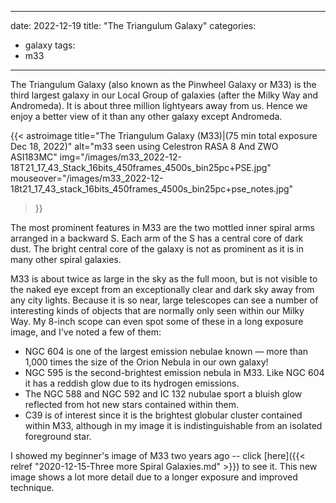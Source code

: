 ------
date: 2022-12-19
title: "The Triangulum Galaxy"
categories:
- galaxy
tags:
- m33
---
The Triangulum Galaxy (also known as the Pinwheel Galaxy or M33) is the third largest galaxy in our Local Group of galaxies (after the Milky Way and Andromeda). It is about three million lightyears away from us.  Hence we enjoy a better view of it than any other galaxy except Andromeda.



<!--more-->
{{< astroimage
title="The Triangulum Galaxy (M33)|(75 min total exposure Dec 18, 2022)"
   alt="m33 seen using Celestron RASA 8 And ZWO ASI183MC"
   img="/images/m33_2022-12-18T21_17_43_Stack_16bits_450frames_4500s_bin25pc+PSE.jpg"
   mouseover="/images/m33_2022-12-18t21_17_43_stack_16bits_450frames_4500s_bin25pc+pse_notes.jpg"
>}}<br>

The most prominent features in M33 are the two mottled inner spiral arms arranged in a backward S. Each arm of the S has a central core of dark dust.  The bright central core of the galaxy is not as prominent as it is in many other spiral galaxies.

M33 is about twice as large in the sky as the full moon, but is not visible to the naked eye except from an exceptionally clear and dark sky away from any city lights.  Because it is so near, large telescopes can see a number of interesting kinds of objects that are normally only seen within our Milky Way. My 8-inch scope can even spot some of these in a long exposure image, and I've noted a few of them:
* NGC 604 is one of the largest emission nebulae known —
more than 1,000 times the size of the Orion Nebula in our own galaxy!
* NGC 595 is the second-brightest emission nebula in M33. Like NGC 604 it has a reddish glow due to its hydrogen emissions.
* The NGC 588 and NGC 592 and IC 132 nubulae sport a bluish glow reflected from hot new stars contained within them.
* C39 is of interest since it is the brightest globular cluster contained within M33, although in my image it is indistinguishable from an isolated foreground star.

I showed my beginner's image of M33 two years ago -- click [here]({{< relref "2020-12-15-Three more Spiral Galaxies.md" >}}) to see it.  This new image shows a lot more detail due to a longer exposure and improved technique.